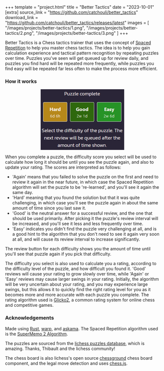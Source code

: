 +++
template = "project.html"
title = "Better Tactics"
date = "2023-10-01"
[extra]
source_link = "https://github.com/catchouli/better_tactics"
download_link = "https://github.com/catchouli/better_tactics/releases/latest"
images = [
    "/images/projects/better-tactics/1.png",
    "/images/projects/better-tactics/2.png",
    "/images/projects/better-tactics/3.png"
]
+++

Better Tactics is a Chess tactics trainer that uses the concept of <a href="https://en.wikipedia.org/wiki/Spaced_repetition">Spaced Repetition</a> to help you master chess tactics. The idea is to help you gain calculation experience and tactical pattern recognition by repeating puzzles over time. Puzzles you've seen will get queued up for review daily, and puzzles you find hard will be repeated more frequently, while puzzles you find easy will be repeated far less often to make the process more efficient.

<!-- more -->

<h3 class="title is-3">How it works</h3>

<img src="https://raw.githubusercontent.com/catchouli/better_tactics/develop/screenshots/4.png"
    style="display: block; margin: 0 auto">

When you complete a puzzle, the difficulty score you select will be used to calculate how long it should be until you see the puzzle again, and also to update your rating. The scores are interpreted as follows:

- 'Again' means that you failed to solve the puzzle on the first and need to review it again in the near future, in which case the Spaced Repetition algorithm will set the puzzle to be 're-learned', and you'll see it again the same day.
- 'Hard' meaning that you found the solution but that it was quite challenging, in which case you'll see the puzzle again in about the same amount of time since you last saw it.
- 'Good' is the neutral answer for a successful review, and the one that should be used primarily. After picking it the puzzle's review interval will be increased, and you'll see it less and less frequently over time.
- 'Easy' indicates you didn't find the puzzle very challenging at all, and is a good hint to the algorithm that you don't need to see it again very soon at all, and will cause its review interval to increase significantly.

The review button for each difficulty shows you the amount of time until you'll see that puzzle again if you pick that difficulty.

The difficulty you select is also used to calculate you a rating, according to the difficulty level of the puzzle, and how difficult you found it. 'Good' reviews will cause your rating to grow slowly over time, while 'Again' or 'Easy' reviews may cause larger swings in your rating. Initially, the algorithm will be very uncertain about your rating, and you may experience large swings, but this allows it to quickly find the right rating level for you as it becomes more and more accurate with each puzzle you complete. The rating algorithm used is <a href="https://en.wikipedia.org/wiki/Glicko_rating_system#Glicko-2_algorithm">Glicko2</a>, a common rating system for online chess and competitive games.

<h3 class="title is-3">Acknowledgements</h3>

Made using <a href="https://www.rust-lang.org/">Rust</a>, <a href="https://github.com/seanmonstar/warp">warp</a>, and <a href="https://github.com/djc/askama">askama</a>. The Spaced Repetition algorithm used is the <a href="https://super-memory.com/english/ol/sm2.htm">SuperMemo 2 Algorithm</a>.

The puzzles are sourced from the <a href="https://database.lichess.org/#puzzles">lichess puzzles database</a>, which is amazing. Thanks, Thibault and the lichess community!

The chess board is also lichess's open source <a href="https://github.com/lichess-org/chessground">chessground</a> chess board
component, and the legal move detection and uses <a href="https://github.com/jhlywa/chess.js">chess.js</a>.


